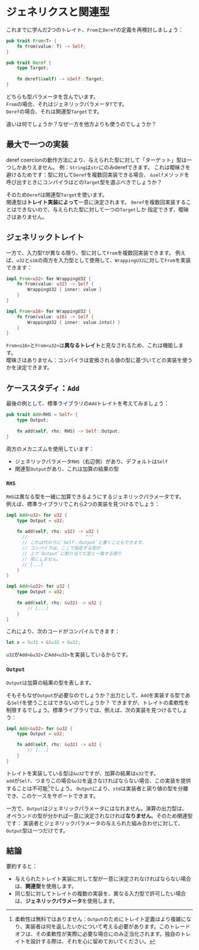 # ジェネリクスと関連型

これまでに学んだ2つのトレイト、`From`と`Deref`の定義を再検討しましょう：

```rust
pub trait From<T> {
    fn from(value: T) -> Self;
}

pub trait Deref {
    type Target;
    
    fn deref(&self) -> &Self::Target;
}
```

どちらも型パラメータを含んでいます。\
`From`の場合、それはジェネリックパラメータ`T`です。\
`Deref`の場合、それは関連型`Target`です。

違いは何でしょうか？なぜ一方を他方よりも使うのでしょうか？

## 最大で一つの実装

deref coercionの動作方法により、与えられた型に対して「ターゲット」型は一つしかありえません。
例：`String`は`str`にのみderefできます。
これは曖昧さを避けるためです：型に対して`Deref`を複数回実装できる場合、
`&self`メソッドを呼び出すときにコンパイラはどの`Target`型を選ぶべきでしょうか？

そのため`Deref`は関連型`Target`を使います。\
関連型は**トレイト実装によって**一意に決定されます。
`Deref`を複数回実装することはできないので、与えられた型に対して一つの`Target`しか
指定できず、曖昧さはありません。

## ジェネリックトレイト

一方で、入力型`T`が異なる限り、型に対して`From`を複数回実装できます。
例えば、`u32`と`u16`の両方を入力型として使用して、`WrappingU32`に対して`From`を実装できます：

```rust
impl From<u32> for WrappingU32 {
    fn from(value: u32) -> Self {
        WrappingU32 { inner: value }
    }
}

impl From<u16> for WrappingU32 {
    fn from(value: u16) -> Self {
        WrappingU32 { inner: value.into() }
    }
}
```

`From<u16>`と`From<u32>`は**異なるトレイト**と見なされるため、これは機能します。\
曖昧さはありません：コンパイラは変換される値の型に基づいてどの実装を使うかを決定できます。

## ケーススタディ：`Add`

最後の例として、標準ライブラリの`Add`トレイトを考えてみましょう：

```rust
pub trait Add<RHS = Self> {
    type Output;
    
    fn add(self, rhs: RHS) -> Self::Output;
}
```

両方のメカニズムを使用しています：

- ジェネリックパラメータ`RHS`（右辺側）があり、デフォルトは`Self`
- 関連型`Output`があり、これは加算の結果の型

### `RHS`

`RHS`は異なる型を一緒に加算できるようにするジェネリックパラメータです。\
例えば、標準ライブラリでこれら2つの実装を見つけるでしょう：

```rust
impl Add<u32> for u32 {
    type Output = u32;
    
    fn add(self, rhs: u32) -> u32 {
      //                      ^^^
      // これは代わりに`Self::Output`と書くこともできます。
      // コンパイラは、ここで指定する型が
      // 上で`Output`に割り当てた型と一致する限り
      // 気にしません。
      // [...]
    }
}

impl Add<&u32> for u32 {
    type Output = u32;
    
    fn add(self, rhs: &u32) -> u32 {
        // [...]
    }
}
```

これにより、次のコードがコンパイルできます：

```rust
let x = 5u32 + &5u32 + 6u32;
```

`u32`が`Add<&u32>`_と_`Add<u32>`を実装しているからです。

### `Output`

`Output`は加算の結果の型を表します。

そもそもなぜ`Output`が必要なのでしょうか？出力として、`Add`を実装する型である`Self`を使うことはできないのでしょうか？
できますが、トレイトの柔軟性を制限するでしょう。標準ライブラリでは、例えば、次の実装を見つけるでしょう：

```rust
impl Add<&u32> for &u32 {
    type Output = u32;

    fn add(self, rhs: &u32) -> u32 {
        // [...]
    }
}
```

トレイトを実装している型は`&u32`ですが、加算の結果は`u32`です。\
`add`が`Self`、つまりこの場合`&u32`を返さなければならない場合、この実装を提供することは不可能[^flexible]でしょう。
`Output`により、`std`は実装者と戻り値の型を分離でき、このケースをサポートできます。

一方で、`Output`はジェネリックパラメータにはなれません。演算の出力型は、
オペランドの型が分かれば一意に決定されなければ**なりません**。そのため関連型です：
実装者とジェネリックパラメータの与えられた組み合わせに対して、`Output`型は一つだけです。

## 結論

要約すると：

- 与えられたトレイト実装に対して型が一意に決定されなければならない場合は、**関連型**を使用します。
- 同じ型に対してトレイトの複数の実装を、異なる入力型で許可したい場合は、**ジェネリックパラメータ**を使用します。

[^flexible]: 柔軟性は無料ではありません：`Output`のためにトレイト定義はより複雑になり、実装者は何を返したいかについて考える必要があります。このトレードオフは、その柔軟性が実際に必要な場合にのみ正当化されます。独自のトレイトを設計する際は、それを心に留めておいてください。